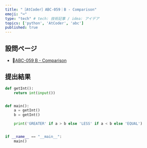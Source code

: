 ```yaml
---
title: "［AtCoder］ABC-059｜B - Comparison"
emoji: "⌨️"
type: "tech" # tech: 技術記事 / idea: アイデア
topics: ['python', 'AtCoder', 'abc']
published: true
---
```


## 設問ページ

- 🔗[ABC-059 B - Comparison](https://atcoder.jp/contests/abc059/tasks/abc059_b)

## 提出結果

```python
def getInt():
    return int(input())


def main():
    a = getInt()
    b = getInt()

    print('GREATER' if a > b else 'LESS' if a < b else 'EQUAL')


if __name__ == "__main__":
    main()
```
